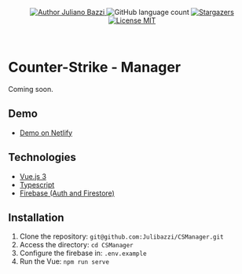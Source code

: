 <p align="center">
  <a href="https://github.com/Julibazzi">
    <img alt="Author Juliano Bazzi" src="https://img.shields.io/badge/author-Juliano%20Bazzi-%23ffb84d?color=01579b&style=for-the-badge">
  </a>
  <img alt="GitHub language count" src="https://img.shields.io/github/languages/count/Julibazzi/CSManager?color=01579b&style=for-the-badge">
  <a href="https://github.com/Julibazzi/CSManager/stargazers">
    <img alt="Stargazers" src="https://img.shields.io/github/stars/Julibazzi/CSManager?color=01579b&style=for-the-badge">
  </a>
  <a href="https://github.com/Julibazzi/CSManager/LICENSE.md">
    <img alt="License MIT" src="https://img.shields.io/badge/license-MIT-%2304D361?color=01579b&style=for-the-badge">
  </a>   
</p>

<br/>

# Counter-Strike - Manager
Coming soon.

## Demo
- [Demo on Netlify](https://csmanager.netlify.app/)

## Technologies

- [Vue.js 3](https://vuejs.org/)
- [Typescript](https://www.typescriptlang.org/)
- [Firebase (Auth and Firestore)](https://firebase.google.com/)

## Installation

1. Clone the repository: `git@github.com:Julibazzi/CSManager.git`
2. Access the directory: `cd CSManager`
3. Configure the firebase in: `.env.example`
4. Run the Vue: `npm run serve`
